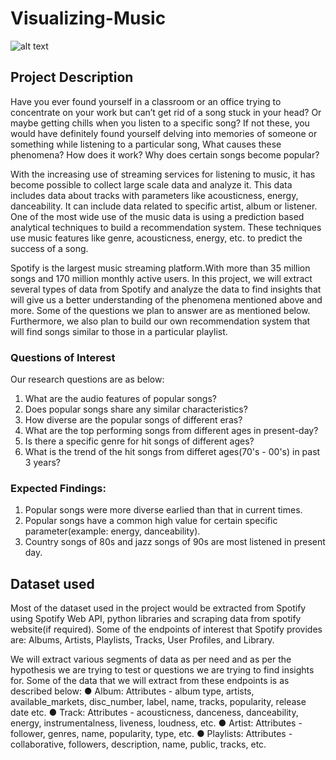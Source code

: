 # Visualizing-Music

![alt text](https://media.tenor.com/images/cc0d2d9170144cfb79a6c8e2aa270aa0/tenor.gif "Logo Title Text 1")

## Project Description
Have you ever found yourself in a classroom or an office trying to concentrate on your work but can’t get rid of a song stuck in your head? Or maybe getting chills when you listen to a specific song? If not these, you would have definitely found yourself delving into memories of someone or something while listening to a particular song, What causes these phenomena? How does it work? Why does certain songs become popular?

With the increasing use of streaming services for listening to music, it has become possible to
collect large scale data and analyze it. This data includes data about tracks with parameters like
acousticness, energy, danceability. It can include data related to specific artist, album or
listener. One of the most wide use of the music data is using a prediction based analytical
techniques to build a recommendation system. These techniques use music features like genre,
acousticness, energy, etc. to predict the success of a song.

Spotify is the largest music streaming platform.With more than 35 million songs and 170 million
monthly active users. In this project, we will extract several types of data from Spotify and
analyze the data to find insights that will give us a better understanding of the phenomena
mentioned above and more. Some of the questions we plan to answer are as mentioned below.
Furthermore, we also plan to build our own recommendation system that will find songs similar
to those in a particular playlist.

### Questions of Interest
Our research questions are as below:
1) What are the audio features of popular songs?
2) Does popular songs share any similar characteristics?
3) How diverse are the popular songs of different eras?
4) What are the top performing songs from different ages in present-day?
5) Is there a specific genre for hit songs of different ages?
6) What is the trend of the hit songs from differet ages(70's - 00's) in past 3 years?

### Expected Findings:

1) Popular songs were more diverse earlied than that in current times.
2) Popular songs have a common high value for certain specific parameter(example: energy, danceability).
3) Country songs of 80s and jazz songs of 90s are most listened in present day.

## Dataset used
Most of the dataset used in the project would be extracted from Spotify using Spotify Web API,
python libraries and scraping data from spotify website(if required).
Some of the endpoints of interest that Spotify provides are: Albums, Artists, Playlists, Tracks,
User Profiles, and Library.

We will extract various segments of data as per need and as per the hypothesis we are trying to
test or questions we are trying to find insights for.
Some of the data that we will extract from these endpoints is as described below:
● Album: Attributes - album type, artists, available_markets, disc_number, label, name,
tracks, popularity, release date etc.
● Track: Attributes - acousticness, danceness, danceability, energy, instrumentalness,
liveness, loudness, etc.
● Artist: Attributes - follower, genres, name, popularity, type, etc.
● Playlists: Attributes - collaborative, followers, description, name, public, tracks, etc.
